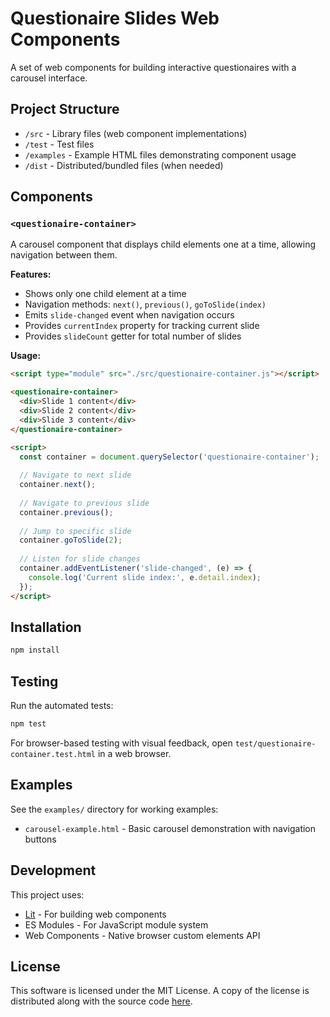 # Questionaire Slides Web Components

A set of web components for building interactive questionaires with a carousel interface.

## Project Structure

- `/src` - Library files (web component implementations)
- `/test` - Test files
- `/examples` - Example HTML files demonstrating component usage
- `/dist` - Distributed/bundled files (when needed)

## Components

### `<questionaire-container>`

A carousel component that displays child elements one at a time, allowing navigation between them.

**Features:**
- Shows only one child element at a time
- Navigation methods: `next()`, `previous()`, `goToSlide(index)`
- Emits `slide-changed` event when navigation occurs
- Provides `currentIndex` property for tracking current slide
- Provides `slideCount` getter for total number of slides

**Usage:**

```html
<script type="module" src="./src/questionaire-container.js"></script>

<questionaire-container>
  <div>Slide 1 content</div>
  <div>Slide 2 content</div>
  <div>Slide 3 content</div>
</questionaire-container>

<script>
  const container = document.querySelector('questionaire-container');
  
  // Navigate to next slide
  container.next();
  
  // Navigate to previous slide
  container.previous();
  
  // Jump to specific slide
  container.goToSlide(2);
  
  // Listen for slide changes
  container.addEventListener('slide-changed', (e) => {
    console.log('Current slide index:', e.detail.index);
  });
</script>
```

## Installation

```bash
npm install
```

## Testing

Run the automated tests:

```bash
npm test
```

For browser-based testing with visual feedback, open `test/questionaire-container.test.html` in a web browser.

## Examples

See the `examples/` directory for working examples:
- `carousel-example.html` - Basic carousel demonstration with navigation buttons

## Development

This project uses:
- [Lit](https://lit.dev/) - For building web components
- ES Modules - For JavaScript module system
- Web Components - Native browser custom elements API

## License

This software is licensed under the MIT License. A copy of the license is distributed along with the source code [here](LICENSE).

